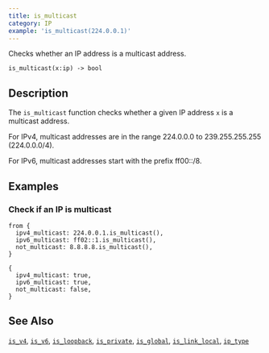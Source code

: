 ```yaml
---
title: is_multicast
category: IP
example: 'is_multicast(224.0.0.1)'
---
```


Checks whether an IP address is a multicast address.

```tql
is_multicast(x:ip) -> bool
```

## Description

The `is_multicast` function checks whether a given IP address `x` is a multicast
address.

For IPv4, multicast addresses are in the range 224.0.0.0 to 239.255.255.255
(224.0.0.0/4).

For IPv6, multicast addresses start with the prefix ff00::/8.

## Examples

### Check if an IP is multicast

```tql
from {
  ipv4_multicast: 224.0.0.1.is_multicast(),
  ipv6_multicast: ff02::1.is_multicast(),
  not_multicast: 8.8.8.8.is_multicast(),
}
```

```tql
{
  ipv4_multicast: true,
  ipv6_multicast: true,
  not_multicast: false,
}
```

## See Also

[`is_v4`](/reference/functions/is_v4),
[`is_v6`](/reference/functions/is_v6),
[`is_loopback`](/reference/functions/is_loopback),
[`is_private`](/reference/functions/is_private),
[`is_global`](/reference/functions/is_global),
[`is_link_local`](/reference/functions/is_link_local),
[`ip_type`](/reference/functions/ip_type)